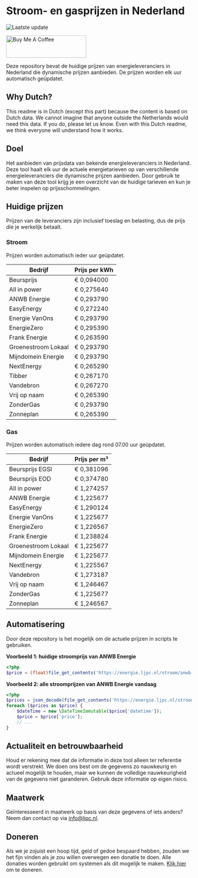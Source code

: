 # Stroom- en gasprijzen in Nederland

![Laatste update](https://img.shields.io/badge/laatste%20update-2024--11--05%2004%3A00%20CET-brightgreen)

<a href="https://www.buymeacoffee.com/Lars-" target="_blank"><img src="https://cdn.buymeacoffee.com/buttons/v2/default-orange.png" alt="Buy Me A Coffee" height="60" style="height: 60px !important;width: 217px !important;" ></a>

Deze repository bevat de huidige prijzen van energieleveranciers in Nederland die dynamische prijzen aanbieden. De prijzen worden elk uur automatisch geüpdatet.

## Why Dutch?

This readme is in Dutch (except this part) because the content is based on Dutch data. We cannot imagine that anyone outside the Netherlands would need this data. If you do, please let us know. Even with this Dutch readme, we think
everyone will understand how it works.

## Doel

Het aanbieden van prijsdata van bekende energieleveranciers in Nederland. Deze tool haalt elk uur de actuele energietarieven op van verschillende energieleveranciers die dynamische prijzen aanbieden. Door gebruik te maken van deze tool
krijg je een overzicht van de huidige tarieven en kun je beter inspelen op prijsschommelingen.

## Huidige prijzen

Prijzen van de leveranciers zijn inclusief toeslag en belasting, dus de prijs die je werkelijk betaalt.

### Stroom

Prijzen worden automatisch ieder uur geüpdatet.

 Bedrijf | Prijs per kWh 
---------|---------------
Beursprijs | € 0,094000
All in power | € 0,275640
ANWB Energie | € 0,293790
EasyEnergy | € 0,272240
Energie VanOns | € 0,293790
EnergieZero | € 0,295390
Frank Energie | € 0,263590
Groenestroom Lokaal | € 0,293790
Mijndomein Energie | € 0,293790
NextEnergy | € 0,265290
Tibber | € 0,267170
Vandebron | € 0,267270
Vrij op naam | € 0,265390
ZonderGas | € 0,293790
Zonneplan | € 0,265390


### Gas

Prijzen worden automatisch iedere dag rond 07.00 uur geüpdatet.

 Bedrijf | Prijs per m³ 
---------|--------------
Beursprijs EGSI | € 0,381096
Beursprijs EOD | € 0,374780
All in power | € 1,274257
ANWB Energie | € 1,225677
EasyEnergy | € 1,290124
Energie VanOns | € 1,225677
EnergieZero | € 1,226567
Frank Energie | € 1,238824
Groenestroom Lokaal | € 1,225677
Mijndomein Energie | € 1,225677
NextEnergy | € 1,225567
Vandebron | € 1,273187
Vrij op naam | € 1,246467
ZonderGas | € 1,225677
Zonneplan | € 1,246567


## Automatisering

Door deze repository is het mogelijk om de actuele prijzen in scripts te gebruiken.

**Voorbeeld 1: huidige stroomprijs van ANWB Energie**

```php
<?php
$price = (float)file_get_contents('https://energie.ljpc.nl/stroom/anwb-energie-nu.txt');

```

**Voorbeeld 2: alle stroomprijzen van ANWB Energie vandaag**

```php
<?php
$prices = json_decode(file_get_contents('https://energie.ljpc.nl/stroom/all-in-power-vandaag.json'),true);
foreach ($prices as $price) {
    $dateTime = new \DateTimeImmutable($price['datetime']);
    $price = $price['price'];
    // ...
}
```

## Actualiteit en betrouwbaarheid

Houd er rekening mee dat de informatie in deze tool alleen ter referentie wordt verstrekt. We doen ons best om de gegevens zo nauwkeurig en actueel mogelijk te houden, maar we kunnen de volledige nauwkeurigheid van de gegevens niet
garanderen. Gebruik deze informatie op eigen risico.

## Maatwerk

Geïnteresseerd in maatwerk op basis van deze gegevens of iets anders? Neem dan contact op
via [info@ljpc.nl](mailto:info@ljpc.nl?subject=Energie%20prijzen).

## Doneren

Als we je zojuist een hoop tijd, geld of gedoe bespaard hebben, zouden we het fijn vinden als je zou willen overwegen een
donatie te doen. Alle donaties worden gebruikt om systemen als dit mogelijk te
maken. [Klik hier](https://www.buymeacoffee.com/Lars-) om te doneren.
